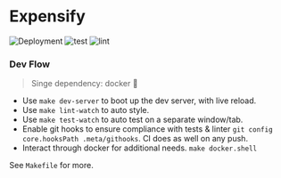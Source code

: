 # Expensify
![Deployment](https://github.com/rdok/expensify/workflows/prod-deploy/badge.svg) ![test](https://github.com/rdok/expensify/workflows/test/badge.svg) ![lint](https://github.com/rdok/expensify/workflows/lint/badge.svg)

### Dev Flow
> Singe dependency: docker 🐋

- Use `make dev-server` to boot up the dev server, with live reload.
- Use `make lint-watch` to auto style.
- Use `make test-watch` to auto test on a separate window/tab.
- Enable git hooks to ensure compliance with tests & linter `git config core.hooksPath .meta/githooks`. CI does as well on any push.
- Interact through docker for additional needs. `make docker.shell`

See `Makefile` for more.